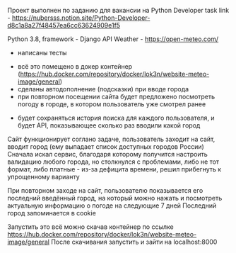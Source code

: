 Проект выполнен по заданию для вакансии на Python Developer
task link - https://nubersss.notion.site/Python-Developer-d8c1a8a27f48457ea6cc63624909e1f5

Python 3.8, framework - Django
API Weather - https://open-meteo.com/
- написаны тесты
+ всё это помещено в докер контейнер (https://hub.docker.com/repository/docker/lok3n/website-meteo-image/general)
+ сделаны автодополнение (подсказки) при вводе города
+ при повторном посещении сайта будет предложено посмотреть погоду в городе, в котором пользователь уже смотрел ранее
- будет сохраняться история поиска для каждого пользователя, и будет API, показывающее сколько раз вводили какой город

Сайт функционирует соглано задаче, пользователь заходит на сайт, вводит город (ему выпадает список доступных городов России)
Сначала искал сервис, благодаря которому получится настроить валидацию любого города, но столкнулся с проблемами, либо не тот формат, либо платные - из-за дефицита времени,
решил прибегнуть к упрощенному варианту

При повторном заходе на сайт, пользователю показывается его последний введённый город, на который можно нажать и посмотреть актуальную информацию о погоде на следующие 7 дней
Последний город запоминается в cookie

Запустить это всё можно скачав контейнер по ссылке https://hub.docker.com/repository/docker/lok3n/website-meteo-image/general
После скачивания запустить и зайти на localhost:8000
